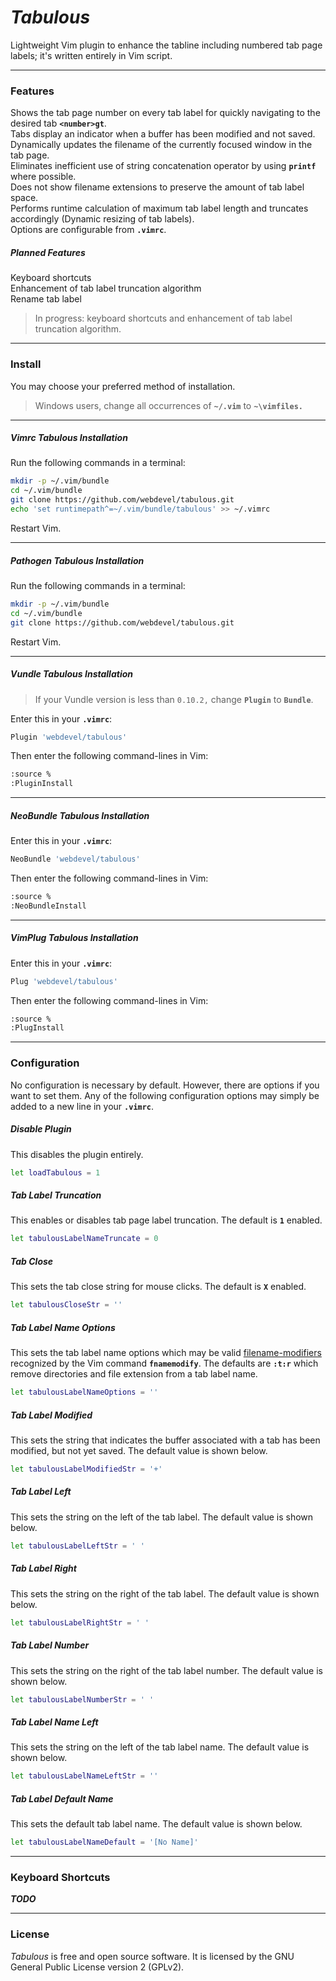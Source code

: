 # *Tabulous*
Lightweight Vim plugin to enhance the tabline including numbered tab page labels; it's written entirely in Vim script.

---

### Features
Shows the tab page number on every tab label for quickly navigating to the desired tab **`<number>gt`**.  
Tabs display an indicator when a buffer has been modified and not saved.  
Dynamically updates the filename of the currently focused window in the tab page.  
Eliminates inefficient use of string concatenation operator by using **`printf`** where possible.  
Does not show filename extensions to preserve the amount of tab label space.  
Performs runtime calculation of maximum tab label length and truncates accordingly (Dynamic resizing of tab labels).  
Options are configurable from **`.vimrc`**.  

##### Planned Features
Keyboard shortcuts  
Enhancement of tab label truncation algorithm  
Rename tab label  
> In progress: keyboard shortcuts and enhancement of tab label truncation algorithm.  

---

### Install
You may choose your preferred method of installation.
> Windows users, change all occurrences of **`~/.vim`** to **`~\vimfiles.`**

---

##### Vimrc *Tabulous* Installation
Run the following commands in a terminal:
```sh
mkdir -p ~/.vim/bundle
cd ~/.vim/bundle
git clone https://github.com/webdevel/tabulous.git
echo 'set runtimepath^=~/.vim/bundle/tabulous' >> ~/.vimrc
```
Restart Vim.

---

##### Pathogen *Tabulous* Installation
Run the following commands in a terminal:
```sh
mkdir -p ~/.vim/bundle
cd ~/.vim/bundle
git clone https://github.com/webdevel/tabulous.git
```
Restart Vim.

---

##### Vundle *Tabulous* Installation
> If your Vundle version is less than `0.10.2,` change **`Plugin`** to **`Bundle`**.

Enter this in your **`.vimrc`**:
```sh
Plugin 'webdevel/tabulous'
```
Then enter the following command-lines in Vim:
```sh
:source %
:PluginInstall
```

---

##### NeoBundle *Tabulous* Installation
Enter this in your **`.vimrc`**:
```sh
NeoBundle 'webdevel/tabulous'
```
Then enter the following command-lines in Vim:
```sh
:source %
:NeoBundleInstall
```

---

##### VimPlug *Tabulous* Installation
Enter this in your **`.vimrc`**:
```sh
Plug 'webdevel/tabulous'
```
Then enter the following command-lines in Vim:
```sh
:source %
:PlugInstall
```

---

### Configuration
No configuration is necessary by default. However, there are options if you want to set them. Any of the following configuration options may simply be added to a new line in your **`.vimrc`**.

##### Disable Plugin
This disables the plugin entirely.
```sh
let loadTabulous = 1
```

##### Tab Label Truncation
This enables or disables tab page label truncation. The default is **`1`** enabled.
```sh
let tabulousLabelNameTruncate = 0
```

##### Tab Close
This sets the tab close string for mouse clicks. The default is **`X`** enabled.
```sh
let tabulousCloseStr = ''
```

##### Tab Label Name Options
This sets the tab label name options which may be valid [filename-modifiers] recognized by the Vim command **`fnamemodify`**. The defaults are **`:t:r`** which remove directories and file extension from a tab label name.
```sh
let tabulousLabelNameOptions = ''
```

##### Tab Label Modified
This sets the string that indicates the buffer associated with a tab has been modified, but not yet saved. The default value is shown below.
```sh
let tabulousLabelModifiedStr = '+'
```

##### Tab Label Left
This sets the string on the left of the tab label. The default value is shown below.
```sh
let tabulousLabelLeftStr = ' '
```
 
##### Tab Label Right
This sets the string on the right of the tab label. The default value is shown below.
```sh
let tabulousLabelRightStr = ' '
```
 
##### Tab Label Number
This sets the string on the right of the tab label number. The default value is shown below.
```sh
let tabulousLabelNumberStr = ' '
```
 
##### Tab Label Name Left
This sets the string on the left of the tab label name. The default value is shown below.
```sh
let tabulousLabelNameLeftStr = ''
```
 
##### Tab Label Default Name
This sets the default tab label name. The default value is shown below.
```sh
let tabulousLabelNameDefault = '[No Name]'
```

---

### Keyboard Shortcuts
**_TODO_**

---

### License
*Tabulous* is free and open source software. It is licensed by the GNU General Public License version 2 (GPLv2).

[filename-modifiers]: http://vimdoc.sourceforge.net/htmldoc/cmdline.html#filename-modifiers

